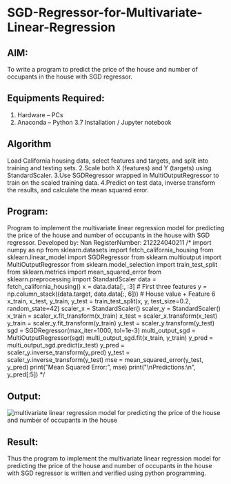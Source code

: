 # SGD-Regressor-for-Multivariate-Linear-Regression

## AIM:
To write a program to predict the price of the house and number of occupants in the house with SGD regressor.

## Equipments Required:
1. Hardware – PCs
2. Anaconda – Python 3.7 Installation / Jupyter notebook

## Algorithm
Load California housing data, select features and targets, and split into training and testing sets. 
2.Scale both X (features) and Y (targets) using StandardScaler. 
3.Use SGDRegressor wrapped in MultiOutputRegressor to train on the scaled training data. 
4.Predict on test data, inverse transform the results, and calculate the mean squared error.

## Program:

Program to implement the multivariate linear regression model for predicting the price of the house and number of occupants in the house with SGD regressor.
Developed by: Nan
RegisterNumber: 212224040211
/*
import numpy as np
from sklearn.datasets import fetch_california_housing
from sklearn.linear_model import SGDRegressor
from sklearn.multioutput import MultiOutputRegressor
from sklearn.model_selection import train_test_split
from sklearn.metrics import mean_squared_error
from sklearn.preprocessing import StandardScaler
data = fetch_california_housing()
x = data.data[:, :3]  # First three features
y = np.column_stack((data.target, data.data[:, 6]))  # House value + Feature 6
x_train, x_test, y_train, y_test = train_test_split(x, y, test_size=0.2, random_state=42)
scaler_x = StandardScaler()
scaler_y = StandardScaler()
x_train = scaler_x.fit_transform(x_train)
x_test = scaler_x.transform(x_test)
y_train = scaler_y.fit_transform(y_train)
y_test = scaler_y.transform(y_test)
sgd = SGDRegressor(max_iter=1000, tol=1e-3)
multi_output_sgd = MultiOutputRegressor(sgd)
multi_output_sgd.fit(x_train, y_train)
y_pred = multi_output_sgd.predict(x_test)
y_pred = scaler_y.inverse_transform(y_pred)
y_test = scaler_y.inverse_transform(y_test)
mse = mean_squared_error(y_test, y_pred)
print("Mean Squared Error:", mse)
print("\nPredictions:\n", y_pred[:5])
*/

## Output:
![multivariate linear regression model for predicting the price of the house and number of occupants in the house](sam.png)


## Result:
Thus the program to implement the multivariate linear regression model for predicting the price of the house and number of occupants in the house with SGD regressor is written and verified using python programming.
